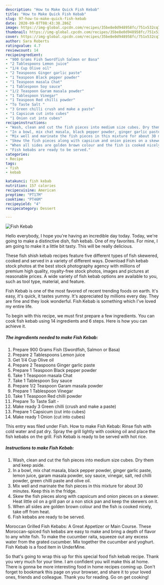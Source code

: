 ```yaml
---
description: "How to Make Quick Fish Kebab"
title: "How to Make Quick Fish Kebab"
slug: 97-how-to-make-quick-fish-kebab
date: 2020-09-07T08:43:38.286Z
image: https://img-global.cpcdn.com/recipes/35be8e0d948958fc/751x532cq70/fish-kebab-recipe-main-photo.jpg
thumbnail: https://img-global.cpcdn.com/recipes/35be8e0d948958fc/751x532cq70/fish-kebab-recipe-main-photo.jpg
cover: https://img-global.cpcdn.com/recipes/35be8e0d948958fc/751x532cq70/fish-kebab-recipe-main-photo.jpg
author: Sara Roberts
ratingvalue: 4.7
reviewcount: 14
recipeingredient:
- "900 Grams Fish Swordfish Salmon or Basa"
- "2 Tablespoons Lemon juice"
- "1/4 Cup Olive oil"
- "2 Teaspoons Ginger garlic paste"
- "1 Teaspoon Black pepper powder"
- "1 Teaspoon masala Chat"
- "1 Tablespoon Soy sauce"
- "1/2 Teaspoon Garam masala powder"
- "1 Tablespoon Vinegar"
- "1 Teaspoon Red chilli powder"
- "To Taste Salt "
- "3 Green chilli crush and make a paste"
- "1 Capsicum cut into cubes"
- "1 Onion cut into cubes"
recipeinstructions:
- "Wash, clean and cut the fish pieces into medium size cubes. Dry them and keep aside."
- "In a bowl, mix chat masala, black pepper powder, ginger garlic paste, lemon juice, garam masala powder, soy sauce, vinegar, salt, red chilli powder, green chilli paste and olive oil."
- "Mix well and marinate the fish pieces in this mixture for about 30 minutes. Keep this in the fridge."
- "Skew the fish pieces along with capsicum and onion pieces on a skewer. Heat little oil on a grill pan or a non stick pan and keep the skewers on it."
- "When all sides are golden brown colour and the fish is cooked nicely, take off from heat."
- "Fish kebabs are ready to be served."
categories:
- Recipe
tags:
- fish
- kebab

katakunci: fish kebab 
nutrition: 157 calories
recipecuisine: American
preptime: "PT17M"
cooktime: "PT46M"
recipeyield: "4"
recipecategory: Dessert

---
```



![Fish Kebab](https://img-global.cpcdn.com/recipes/35be8e0d948958fc/751x532cq70/fish-kebab-recipe-main-photo.jpg)

Hello everybody, I hope you're having an incredible day today. Today, we're going to make a distinctive dish, fish kebab. One of my favorites. For mine, I am going to make it a little bit tasty. This will be really delicious.

These fish shish kebab recipes feature five different types of fish skewered, cooked and served in a variety of different ways. Download Fish kebab stock photos at the best stock photography agency with millions of premium high quality, royalty-free stock photos, images and pictures at reasonable prices. A wide variety of fish kebab options are available to you, such as tool type, material, and feature.

Fish Kebab is one of the most favored of recent trending foods on earth. It's easy, it's quick, it tastes yummy. It's appreciated by millions every day. They are fine and they look wonderful. Fish Kebab is something which I've loved my entire life.


To begin with this recipe, we must first prepare a few ingredients. You can cook fish kebab using 14 ingredients and 6 steps. Here is how you can achieve it.

<!--inarticleads1-->

##### The ingredients needed to make Fish Kebab:

1. Prepare 900 Grams Fish (Swordfish, Salmon or Basa)
1. Prepare 2 Tablespoons Lemon juice
1. Get 1/4 Cup Olive oil
1. Prepare 2 Teaspoons Ginger garlic paste
1. Prepare 1 Teaspoon Black pepper powder
1. Take 1 Teaspoon masala Chat
1. Take 1 Tablespoon Soy sauce
1. Prepare 1/2 Teaspoon Garam masala powder
1. Prepare 1 Tablespoon Vinegar
1. Take 1 Teaspoon Red chilli powder
1. Prepare To Taste Salt -
1. Make ready 3 Green chilli (crush and make a paste)
1. Prepare 1 Capsicum (cut into cubes)
1. Make ready 1 Onion (cut into cubes)


This entry was filed under Fish. How to make Fish Kebab: Rinse fish with cold water and pat dry. Spray the grill lightly with cooking oil and place the fish kebabs on the grill. Fish Kebab is ready to be served with hot rice. 

<!--inarticleads2-->

##### Instructions to make Fish Kebab:

1. Wash, clean and cut the fish pieces into medium size cubes. Dry them and keep aside.
1. In a bowl, mix chat masala, black pepper powder, ginger garlic paste, lemon juice, garam masala powder, soy sauce, vinegar, salt, red chilli powder, green chilli paste and olive oil.
1. Mix well and marinate the fish pieces in this mixture for about 30 minutes. Keep this in the fridge.
1. Skew the fish pieces along with capsicum and onion pieces on a skewer. Heat little oil on a grill pan or a non stick pan and keep the skewers on it.
1. When all sides are golden brown colour and the fish is cooked nicely, take off from heat.
1. Fish kebabs are ready to be served.


Moroccan Grilled Fish Kebabs: A Great Appetizer or Main Course. These Moroccan-spiced fish kebabs are easy to make and bring a depth of flavor to any white fish. To make the cucumber raita, squeeze out any excess water from the grated cucumber. Mix together the cucumber and yoghurt. Fish Kebab is a food item in UnderMine. 

So that's going to wrap this up for this special food fish kebab recipe. Thank you very much for your time. I am confident you will make this at home. There is gonna be more interesting food in home recipes coming up. Don't forget to bookmark this page on your browser, and share it to your loved ones, friends and colleague. Thank you for reading. Go on get cooking!
